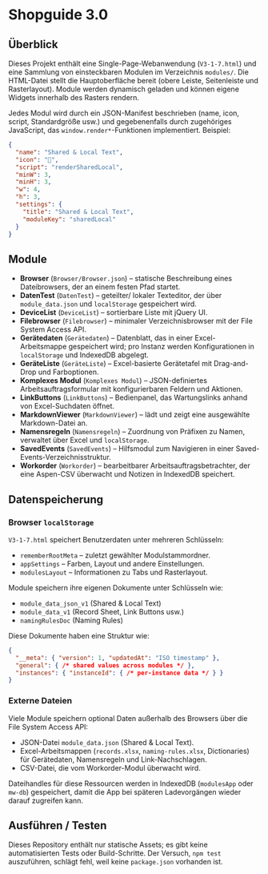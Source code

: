 # Shopguide 3.0

## Überblick

Dieses Projekt enthält eine Single-Page-Webanwendung (`V3-1-7.html`) und eine Sammlung von einsteckbaren Modulen im Verzeichnis `modules/`. Die HTML-Datei stellt die Hauptoberfläche bereit (obere Leiste, Seitenleiste und Rasterlayout). Module werden dynamisch geladen und können eigene Widgets innerhalb des Rasters rendern.

Jedes Modul wird durch ein JSON-Manifest beschrieben (name, icon, script, Standardgröße usw.) und gegebenenfalls durch zugehöriges JavaScript, das `window.render*`-Funktionen implementiert. Beispiel:

```json
{
  "name": "Shared & Local Text",
  "icon": "📝",
  "script": "renderSharedLocal",
  "minW": 3,
  "minH": 3,
  "w": 4,
  "h": 3,
  "settings": {
    "title": "Shared & Local Text",
    "moduleKey": "sharedLocal"
  }
}
```

## Module

- **Browser** (`Browser/Browser.json`) – statische Beschreibung eines Dateibrowsers, der an einem festen Pfad startet.
- **DatenTest** (`DatenTest`) – geteilter/ lokaler Texteditor, der über `module_data.json` und `localStorage` gespeichert wird.
- **DeviceList** (`DeviceList`) – sortierbare Liste mit jQuery UI.
- **Filebrowser** (`Filebrowser`) – minimaler Verzeichnisbrowser mit der File System Access API.
- **Gerätedaten** (`Gerätedaten`) – Datenblatt, das in einer Excel-Arbeitsmappe gespeichert wird; pro Instanz werden Konfigurationen in `localStorage` und IndexedDB abgelegt.
- **GeräteListe** (`GeräteListe`) – Excel-basierte Gerätetafel mit Drag-and-Drop und Farboptionen.
- **Komplexes Modul** (`Komplexes Modul`) – JSON-definiertes Arbeitsauftragsformular mit konfigurierbaren Feldern und Aktionen.
- **LinkButtons** (`LinkButtons`) – Bedienpanel, das Wartungslinks anhand von Excel-Suchdaten öffnet.
- **MarkdownViewer** (`MarkdownViewer`) – lädt und zeigt eine ausgewählte Markdown-Datei an.
- **Namensregeln** (`Namensregeln`) – Zuordnung von Präfixen zu Namen, verwaltet über Excel und `localStorage`.
- **SavedEvents** (`SavedEvents`) – Hilfsmodul zum Navigieren in einer Saved-Events-Verzeichnisstruktur.
- **Workorder** (`Workorder`) – bearbeitbarer Arbeitsauftragsbetrachter, der eine Aspen-CSV überwacht und Notizen in IndexedDB speichert.

## Datenspeicherung

### Browser `localStorage`

`V3-1-7.html` speichert Benutzerdaten unter mehreren Schlüsseln:

- `rememberRootMeta` – zuletzt gewählter Modulstammordner.
- `appSettings` – Farben, Layout und andere Einstellungen.
- `modulesLayout` – Informationen zu Tabs und Rasterlayout.

Module speichern ihre eigenen Dokumente unter Schlüsseln wie:

- `module_data_json_v1` (Shared & Local Text)
- `module_data_v1` (Record Sheet, Link Buttons usw.)
- `namingRulesDoc` (Naming Rules)

Diese Dokumente haben eine Struktur wie:

```json
{
  "__meta": { "version": 1, "updatedAt": "ISO timestamp" },
  "general": { /* shared values across modules */ },
  "instances": { "instanceId": { /* per-instance data */ } }
}
```

### Externe Dateien

Viele Module speichern optional Daten außerhalb des Browsers über die File System Access API:

- JSON-Datei `module_data.json` (Shared & Local Text).
- Excel-Arbeitsmappen (`records.xlsx`, `naming-rules.xlsx`, Dictionaries) für Gerätedaten, Namensregeln und Link-Nachschlagen.
- CSV-Datei, die vom Workorder-Modul überwacht wird.

Dateihandles für diese Ressourcen werden in IndexedDB (`modulesApp` oder `mw-db`) gespeichert, damit die App bei späteren Ladevorgängen wieder darauf zugreifen kann.

## Ausführen / Testen

Dieses Repository enthält nur statische Assets; es gibt keine automatisierten Tests oder Build-Schritte. Der Versuch, `npm test` auszuführen, schlägt fehl, weil keine `package.json` vorhanden ist.
